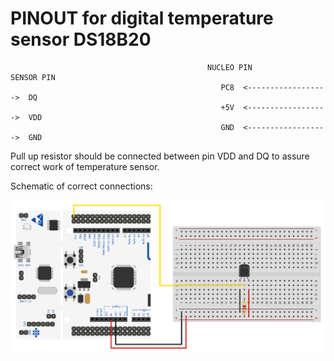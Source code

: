 # PINOUT for digital temperature sensor DS18B20
                                                NUCLEO PIN                SENSOR PIN
                                                   PC8  <------------------>  DQ
                                                   +5V  <------------------>  VDD
                                                   GND  <------------------>  GND
Pull up resistor should be connected between pin VDD and DQ to assure correct work of temperature sensor.

Schematic of correct connections:

![NucleoSensor](docs/assets/NucleoSensor.jpg)

             
        
